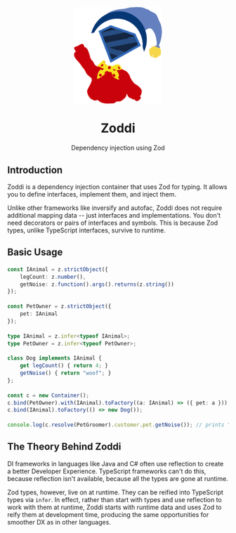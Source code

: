 <p align="center">
  <img src="Zoddi.png" width="200px" align="center" alt="Zoddi logo" />
  <h1 align="center">Zoddi</h1>
  <p align="center">
    Dependency injection using Zod
  </p>
</p>

## Introduction

Zoddi is a dependency injection container that uses Zod for typing. It allows you to define interfaces, implement them, and inject them.

Unlike other frameworks like inversify and autofac, Zoddi does not require additional mapping data -- just interfaces and implementations. You don't need decorators or pairs of interfaces and symbols. This is because Zod types, unlike TypeScript interfaces, survive to runtime.

## Basic Usage

```ts
const IAnimal = z.strictObject({
	legCount: z.number(),
	getNoise: z.function().args().returns(z.string())
});

const PetOwner = z.strictObject({
	pet: IAnimal
});

type IAnimal = z.infer<typeof IAnimal>;
type PetOwner = z.infer<typeof PetOwner>;

class Dog implements IAnimal {
	get legCount() { return 4; }
	getNoise() { return "woof"; }
};

const c = new Container();
c.bind(PetOwner).with(IAnimal).toFactory((a: IAnimal) => ({ pet: a }));
c.bind(IAnimal).toFactory(() => new Dog());

console.log(c.resolve(PetGroomer).customer.pet.getNoise()); // prints "woof"
```

## The Theory Behind Zoddi

DI frameworks in languages like Java and C# often use reflection to create a better Developer Experience. TypeScript frameworks can't do this, because reflection isn't available, because all the types are gone at runtime.

Zod types, however, live on at runtime. They can be reified into TypeScript types via `infer`. In effect, rather than start with types and use reflection to work with them at runtime, Zoddi starts with runtime data and uses Zod to reify them at development time, producing the same opportunities for smoother DX as in other languages.
